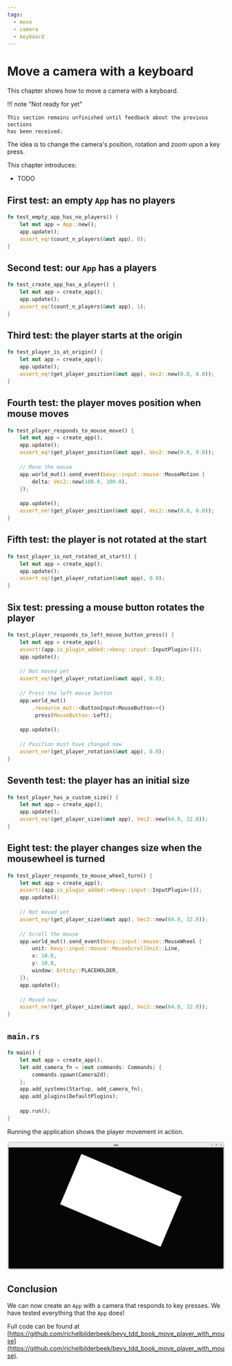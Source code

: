 ```yaml
---
tags:
  - move
  - camera
  - keyboard
---
```


# Move a camera with a keyboard

This chapter shows how to move a camera with a keyboard.

!!! note "Not ready for yet"

    This section remains unfinished until feedback about the previous sections
    has been received.

The idea is to change the camera's position, rotation and zoom upon a key press.

This chapter introduces:

- TODO

## First test: an empty `App` has no players

```rust
fn test_empty_app_has_no_players() {
    let mut app = App::new();
    app.update();
    assert_eq!(count_n_players(&mut app), 0);
}
```

## Second test: our `App` has a players

```rust
fn test_create_app_has_a_player() {
    let mut app = create_app();
    app.update();
    assert_eq!(count_n_players(&mut app), 1);
}
```

## Third test: the player starts at the origin

```rust
fn test_player_is_at_origin() {
    let mut app = create_app();
    app.update();
    assert_eq!(get_player_position(&mut app), Vec2::new(0.0, 0.0));
}

```

## Fourth test: the player moves position when mouse moves

```rust
fn test_player_responds_to_mouse_move() {
    let mut app = create_app();
    app.update();
    assert_eq!(get_player_position(&mut app), Vec2::new(0.0, 0.0));

    // Move the mouse
    app.world_mut().send_event(bevy::input::mouse::MouseMotion {
        delta: Vec2::new(100.0, 100.0),
    });

    app.update();
    assert_ne!(get_player_position(&mut app), Vec2::new(0.0, 0.0));
}
```

## Fifth test: the player is not rotated at the start

```rust
fn test_player_is_not_rotated_at_start() {
    let mut app = create_app();
    app.update();
    assert_eq!(get_player_rotation(&mut app), 0.0);
}
```

## Six test: pressing a mouse button rotates the player

```rust
fn test_player_responds_to_left_mouse_button_press() {
    let mut app = create_app();
    assert!(app.is_plugin_added::<bevy::input::InputPlugin>());
    app.update();

    // Not moved yet
    assert_eq!(get_player_rotation(&mut app), 0.0);

    // Press the left mouse button
    app.world_mut()
        .resource_mut::<ButtonInput<MouseButton>>()
        .press(MouseButton::Left);

    app.update();

    // Position must have changed now
    assert_ne!(get_player_rotation(&mut app), 0.0);
}
```

## Seventh test: the player has an initial size

```rust
fn test_player_has_a_custom_size() {
    let mut app = create_app();
    app.update();
    assert_eq!(get_player_size(&mut app), Vec2::new(64.0, 32.0));
}
```

## Eight test: the player changes size when the mousewheel is turned

```rust
fn test_player_responds_to_mouse_wheel_turn() {
    let mut app = create_app();
    assert!(app.is_plugin_added::<bevy::input::InputPlugin>());
    app.update();

    // Not moved yet
    assert_eq!(get_player_size(&mut app), Vec2::new(64.0, 32.0));

    // Scroll the mouse
    app.world_mut().send_event(bevy::input::mouse::MouseWheel {
        unit: bevy::input::mouse::MouseScrollUnit::Line,
        x: 10.0,
        y: 10.0,
        window: Entity::PLACEHOLDER,
    });
    app.update();

    // Moved now
    assert_ne!(get_player_size(&mut app), Vec2::new(64.0, 32.0));
}
```

## `main.rs`

```rust
fn main() {
    let mut app = create_app();
    let add_camera_fn = |mut commands: Commands| {
        commands.spawn(Camera2d);
    };
    app.add_systems(Startup, add_camera_fn);
    app.add_plugins(DefaultPlugins);

    app.run();
}
```

Running the application shows the player movement in action.

![The App in action](move_player_with_mouse.png)

## Conclusion

We can now create an `App` with a camera that responds to key presses.
We have tested everything that the `App` does!

Full code can be found at [https://github.com/richelbilderbeek/bevy_tdd_book_move_player_with_mouse](https://github.com/richelbilderbeek/bevy_tdd_book_move_player_with_mouse).
